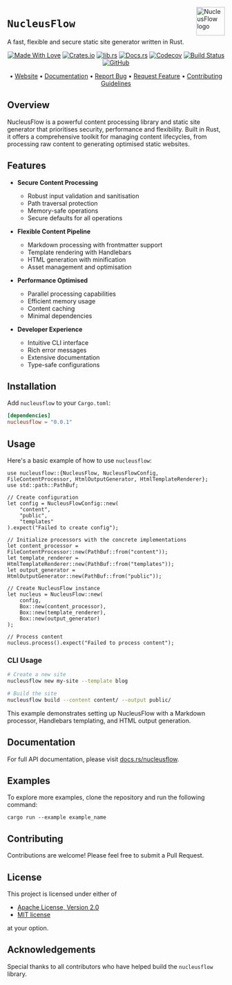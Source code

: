 <!-- markdownlint-disable MD033 MD041 -->
<img src="https://kura.pro/nucleusflow/images/logos/nucleusflow.svg"
alt="NucleusFlow logo" height="66" align="right" />
<!-- markdownlint-enable MD033 MD041 -->

# `NucleusFlow`

A fast, flexible and secure static site generator written in Rust.

<!-- markdownlint-disable MD033 MD041 -->
<center>
<!-- markdownlint-enable MD033 MD041 -->

[![Made With Love][made-with-rust]][08] [![Crates.io][crates-badge]][03] [![lib.rs][libs-badge]][01] [![Docs.rs][docs-badge]][04] [![Codecov][codecov-badge]][06] [![Build Status][build-badge]][07] [![GitHub][github-badge]][09]

• [Website][00] • [Documentation][04] • [Report Bug][02] • [Request Feature][02] • [Contributing Guidelines][05]

<!-- markdownlint-disable MD033 MD041 -->
</center>
<!-- markdownlint-enable MD033 MD041 -->

## Overview

NucleusFlow is a powerful content processing library and static site generator that prioritises security, performance and flexibility. Built in Rust, it offers a comprehensive toolkit for managing content lifecycles, from processing raw content to generating optimised static websites.

## Features

- **Secure Content Processing**
  - Robust input validation and sanitisation
  - Path traversal protection
  - Memory-safe operations
  - Secure defaults for all operations

- **Flexible Content Pipeline**
  - Markdown processing with frontmatter support
  - Template rendering with Handlebars
  - HTML generation with minification
  - Asset management and optimisation

- **Performance Optimised**
  - Parallel processing capabilities
  - Efficient memory usage
  - Content caching
  - Minimal dependencies

- **Developer Experience**
  - Intuitive CLI interface
  - Rich error messages
  - Extensive documentation
  - Type-safe configurations

## Installation

Add `nucleusflow` to your `Cargo.toml`:

```toml
[dependencies]
nucleusflow = "0.0.1"
```

## Usage

Here's a basic example of how to use `nucleusflow`:

```rust,no_run
use nucleusflow::{NucleusFlow, NucleusFlowConfig, FileContentProcessor, HtmlOutputGenerator, HtmlTemplateRenderer};
use std::path::PathBuf;

// Create configuration
let config = NucleusFlowConfig::new(
    "content",
    "public",
    "templates"
).expect("Failed to create config");

// Initialize processors with the concrete implementations
let content_processor = FileContentProcessor::new(PathBuf::from("content"));
let template_renderer = HtmlTemplateRenderer::new(PathBuf::from("templates"));
let output_generator = HtmlOutputGenerator::new(PathBuf::from("public"));

// Create NucleusFlow instance
let nucleus = NucleusFlow::new(
    config,
    Box::new(content_processor),
    Box::new(template_renderer),
    Box::new(output_generator)
);

// Process content
nucleus.process().expect("Failed to process content");
```

### CLI Usage

```bash
# Create a new site
nucleusflow new my-site --template blog

# Build the site
nucleusflow build --content content/ --output public/

```

This example demonstrates setting up NucleusFlow with a Markdown processor, Handlebars templating, and HTML output generation.

## Documentation

For full API documentation, please visit [docs.rs/nucleusflow][04].

## Examples

To explore more examples, clone the repository and run the following command:

```shell
cargo run --example example_name
```

## Contributing

Contributions are welcome! Please feel free to submit a Pull Request.

## License

This project is licensed under either of

- [Apache License, Version 2.0][10]
- [MIT license][11]

at your option.

## Acknowledgements

Special thanks to all contributors who have helped build the `nucleusflow` library.

[00]: https://nucleusflow.com
[01]: https://lib.rs/crates/nucleusflow
[02]: https://github.com/sebastienrousseau/nucleusflow/issues
[03]: https://crates.io/crates/nucleusflow
[04]: https://docs.rs/nucleusflow
[05]: https://github.com/sebastienrousseau/nucleusflow/blob/main/CONTRIBUTING.md
[06]: https://codecov.io/gh/sebastienrousseau/nucleusflow
[07]: https://github.com/sebastienrousseau/nucleusflow/actions?query=branch%3Amain
[08]: https://www.rust-lang.org/
[09]: https://github.com/sebastienrousseau/nucleusflow
[10]: https://www.apache.org/licenses/LICENSE-2.0
[11]: https://opensource.org/licenses/MIT

[build-badge]: https://img.shields.io/github/actions/workflow/status/sebastienrousseau/nucleusflow/release.yml?branch=main&style=for-the-badge&logo=github
[codecov-badge]: https://img.shields.io/codecov/c/github/sebastienrousseau/nucleusflow?style=for-the-badge&token=psbZ8MASWj&logo=codecov
[crates-badge]: https://img.shields.io/crates/v/nucleusflow.svg?style=for-the-badge&color=fc8d62&logo=rust
[docs-badge]: https://img.shields.io/badge/docs.rs-nucleusflow-66c2a5?style=for-the-badge&labelColor=555555&logo=docs.rs
[github-badge]: https://img.shields.io/badge/github-sebastienrousseau/nucleusflow-8da0cb?style=for-the-badge&labelColor=555555&logo=github
[libs-badge]: https://img.shields.io/badge/lib.rs-v0.0.1-orange.svg?style=for-the-badge
[made-with-rust]: https://img.shields.io/badge/rust-f04041?style=for-the-badge&labelColor=c0282d&logo=rust
